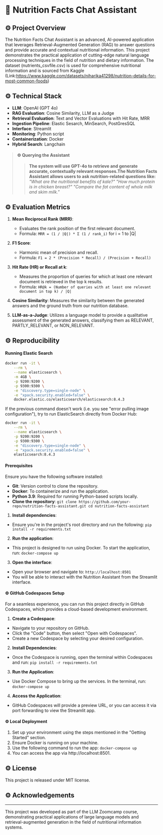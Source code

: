 # 🤖 Nutrition Facts Chat Assistant

## ⚙️ Project Overview

The Nutrition Facts Chat Assistant is an advanced, AI-powered application that leverages Retrieval-Augmented Generation (RAG) to answer questions and provide accurate and contextual nutritional information. This project demonstrates the practical application of cutting-edge natural language processing techniques in the field of nutrition and dietary information. The dataset (nutrients_csvfile.csv) is used for comprehensive nutritional information and is sourced from Kaggle (Link:https://www.kaggle.com/datasets/niharika41298/nutrition-details-for-most-common-foods)

## ⚙️ Technical Stack

- **LLM**: OpenAI (GPT 4o)
- **RAG Evaluation**: Cosine Similarity, LLM as a Judge
- **Retrieval Evaluation**: Text and Vector Evaluations with Hit Rate, MRR 
- **Ingestion Pipeline**: Elastic Sesarch, MinSearch, PostGresSQL 
- **Interface**: Streamlit 
- **Monitoring**: Python script
- **Containerization**: Docker
- **Hybrid Search**: Langchain


> #### ⚙️ Querying the Assistant
>>**The system will use GPT-4o to retrieve and generate accurate, contextually relevant responses.The Nutrition Facts Assistant allows users to ask nutrition-related questions like:**
>*"What are the nutritional benefits of kale?"*
>*"How much protein is in chicken breast?"*
>*"Compare the fat content of whole milk and skim milk."*

## ⚙️ Evaluation Metrics

1. **Mean Reciprocal Rank (MRR)**:
   - Evaluates the rank position of the first relevant document.
   - Formula: `MRR = (1 / |Q|) * Σ (1 / rank_i)` for i = 1 to |Q|

2. **F1 Score**:
   - Harmonic mean of precision and recall.
   - Formula: `F1 = 2 * (Precision * Recall) / (Precision + Recall)`

3. **Hit Rate (HR) or Recall at k**:
   - Measures the proportion of queries for which at least one relevant document is retrieved in the top k results.
   - Formula: `HR@k = (Number of queries with at least one relevant document in top k) / |Q|`

4.  **Cosine Similarity**: Measures the similarity between the generated answers and the ground truth from our nutrition database.

5.  **LLM-as-a-Judge**: Utilizes a language model to provide a qualitative assessment of the generated answers, classifying them as RELEVANT, PARTLY_RELEVANT, or NON_RELEVANT.


## ⚙️ Reproducibility

#### Running Elastic Search 

```bash
docker run -it \
    --rm \
    --name elasticsearch \
    -m 4GB \
    -p 9200:9200 \
    -p 9300:9300 \
    -e "discovery.type=single-node" \
    -e "xpack.security.enabled=false" \
    docker.elastic.co/elasticsearch/elasticsearch:8.4.3
```

If the previous command doesn't work (i.e. you see "error pulling image configuration"), try to run ElasticSearch directly from Docker Hub:

```bash
docker run -it \
    --rm \
    --name elasticsearch \
    -p 9200:9200 \
    -p 9300:9300 \
    -e "discovery.type=single-node" \
    -e "xpack.security.enabled=false" \
    elasticsearch:8.4.3
```

#### Prerequisites

Ensure you have the following software installed:
- **Git**: Version control to clone the repository.
- **Docker**: To containerize and run the application.
- **Python 3.9**: Required for running Python-based scripts locally.
- **Clone the repository**:
```git clone https://github.com/your-repo/nutrition-facts-assistant.git cd nutrition-facts-assistant```

1. **Install dependencies**:
- Ensure you're in the project's root directory and run the following: ```pip install -r requirements.txt```
2. **Run the application**:
- This project is designed to run using Docker. To start the application, run: ```docker-compose up```
3. **Open the interface**:
- Open your browser and navigate to: ```http://localhost:8501```
- You will be able to interact with the Nutrition Assistant from the Streamlit interface.

#### ⚙️ GitHub Codespaces Setup
For a seamless experience, you can run this project directly in GitHub Codespaces, which provides a cloud-based development environment.

1. **Create a Codespace**:
- Navigate to your repository on GitHub.
- Click the "Code" button, then select "Open with Codespaces".
- Create a new Codespace by selecting your desired configuration.
2. **Install Dependencies**:
- Once the Codespace is running, open the terminal within Codespaces and run: ```pip install -r requirements.txt```
3. **Run the Application**:
- Use Docker Compose to bring up the services. In the terminal, run: ```docker-compose up```
4. **Access the Application**: 
- GitHub Codespaces will provide a preview URL, or you can access it via port forwarding to view the Streamlit app.

#### ⚙️ Local Deployment

1. Set up your environment using the steps mentioned in the "Getting Started" section.
2. Ensure Docker is running on your machine.
3. Use the following command to run the app: ```docker-compose up``` 
4. You can access the app via http://localhost:8501.

## ⚙️ License

This project is released under MIT license. 

## ⚙️ Acknowledgements
---

This project was developed as part of the LLM Zoomcamp course, demonstrating practical applications of large language models and retrieval-augmented generation in the field of nutritional information systems.

